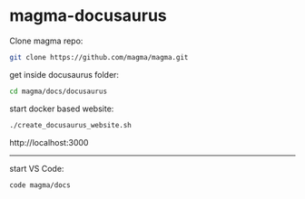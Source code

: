 # magma-docusaurus

Clone magma repo:
```bash
git clone https://github.com/magma/magma.git
```

get inside docusaurus folder:
```bash
cd magma/docs/docusaurus
```

start docker based website:
```bash
./create_docusaurus_website.sh
```

http://localhost:3000

---

start VS Code:
```bash
code magma/docs
```


